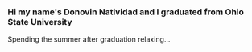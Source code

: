 ### Hi my name's Donovin Natividad and I graduated from Ohio State University

Spending the summer after graduation relaxing...
